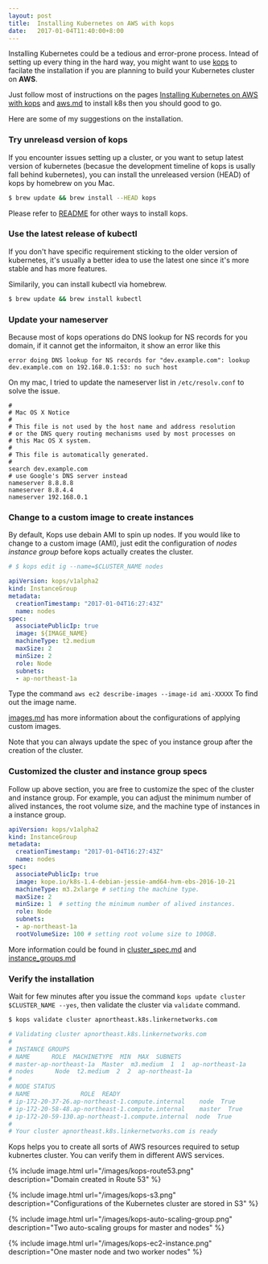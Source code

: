 ```yaml
---
layout: post
title:  Installing Kubernetes on AWS with kops
date:   2017-01-04T11:40:00+8:00
---
```


Installing Kubernetes could be a tedious and error-prone process. Intead of setting up every thing in the hard way, you might want to use [kops](https://github.com/kubernetes/kops) to facilate the installation if you are planning to build your Kubernetes cluster on **AWS**.

Just follow most of instructions on the pages [Installing Kubernetes on AWS with kops](http://kubernetes.io/docs/getting-started-guides/kops/) and [aws.md](https://github.com/kubernetes/kops/blob/master/docs/aws.md) to install k8s then you should good to go.

Here are some of my suggestions on the installation.

### Try unreleasd version of kops

If you encounter issues setting up a cluster, or you want to setup latest version of kubernetes (becasue the development timeline of kops is usally fall behind kubernetes), you can install the unreleased version (HEAD) of kops by homebrew on you Mac. 

```bash
$ brew update && brew install --HEAD kops
```

Please refer to [README](https://github.com/kubernetes/kops) for other ways to install kops. 

### Use the latest release of kubectl

If you don't have specific requirement sticking to the older version of kubernetes, it's usually a better idea to use the latest one since it's more stable and has more features.

Similarily, you can install kubectl via homebrew.

```bash
$ brew update && brew install kubectl
```

### Update your nameserver

Because most of kops operations do DNS lookup for NS records for you domain, if it cannot get the informaiton, it show an error like this

```
error doing DNS lookup for NS records for "dev.example.com": lookup dev.example.com on 192.168.0.1:53: no such host
```

On my mac, I tried to update the nameserver list in `/etc/resolv.conf` to solve the issue.

```
#
# Mac OS X Notice
#
# This file is not used by the host name and address resolution
# or the DNS query routing mechanisms used by most processes on
# this Mac OS X system.
#
# This file is automatically generated.
#
search dev.example.com
# use Google's DNS server instead
nameserver 8.8.8.8
nameserver 8.8.4.4
nameserver 192.168.0.1
```

### Change to a custom image to create instances

By default, Kops use debain AMI to spin up nodes. If you would like to change to a custom image (AMI), just edit the configuration of *nodes instance group* before kops actually creates the cluster.

```yaml
# $ kops edit ig --name=$CLUSTER_NAME nodes

apiVersion: kops/v1alpha2
kind: InstanceGroup
metadata:
  creationTimestamp: "2017-01-04T16:27:43Z"
  name: nodes
spec:
  associatePublicIp: true
  image: ${IMAGE_NAME}
  machineType: t2.medium
  maxSize: 2
  minSize: 2
  role: Node
  subnets:
  - ap-northeast-1a
```

Type the command `aws ec2 describe-images --image-id ami-XXXXX` To find out the image name.

[images.md](https://github.com/kubernetes/kops/blob/master/docs/images.md) has more information about the configurations of applying custom images.

Note that you can always update the spec of you instance group after the creation of the cluster.

### Customized the cluster and instance group specs

Follow up above section, you are free to customize the spec of the cluster and instance group. For example, you can adjust the minimum number of alived instances, the root volume size, and the machine type of instances in a instance group.

```yaml
apiVersion: kops/v1alpha2
kind: InstanceGroup
metadata:
  creationTimestamp: "2017-01-04T16:27:43Z"
  name: nodes
spec:
  associatePublicIp: true
  image: kope.io/k8s-1.4-debian-jessie-amd64-hvm-ebs-2016-10-21 
  machineType: m3.2xlarge # setting the machine type.
  maxSize: 2
  minSize: 1  # setting the minimum number of alived instances.
  role: Node
  subnets:
  - ap-northeast-1a
  rootVolumeSize: 100 # setting root volume size to 100GB.
```

More information could be found in [cluster_spec.md](https://github.com/kubernetes/kops/blob/master/docs/cluster_spec.md) and [instance_groups.md](https://github.com/kubernetes/kops/blob/master/docs/instance_groups.md)

### Verify the installation

Wait for few minutes after you issue the command `kops update cluster $CLUSTER_NAME --yes`, then validate the cluster via `validate` command.

```bash
$ kops validate cluster apnortheast.k8s.linkernetworks.com

# Validating cluster apnortheast.k8s.linkernetworks.com
# 
# INSTANCE GROUPS
# NAME      ROLE  MACHINETYPE  MIN  MAX  SUBNETS
# master-ap-northeast-1a  Master  m3.medium  1  1  ap-northeast-1a
# nodes      Node  t2.medium  2  2  ap-northeast-1a
# 
# NODE STATUS
# NAME              ROLE  READY
# ip-172-20-37-26.ap-northeast-1.compute.internal    node  True
# ip-172-20-58-48.ap-northeast-1.compute.internal    master  True
# ip-172-20-59-130.ap-northeast-1.compute.internal  node  True
# 
# Your cluster apnortheast.k8s.linkernetworks.com is ready
```
Kops helps you to create all sorts of AWS resources required to setup kubnertes cluster. You can verify them in different AWS services.

{% include image.html url="/images/kops-route53.png" description="Domain created in Route 53" %}

{% include image.html url="/images/kops-s3.png" description="Configurations of the Kubernetes cluster are stored in S3" %}

{% include image.html url="/images/kops-auto-scaling-group.png" description="Two auto-scaling groups for master and nodes" %}

{% include image.html url="/images/kops-ec2-instance.png" description="One master node and two worker nodes" %}

